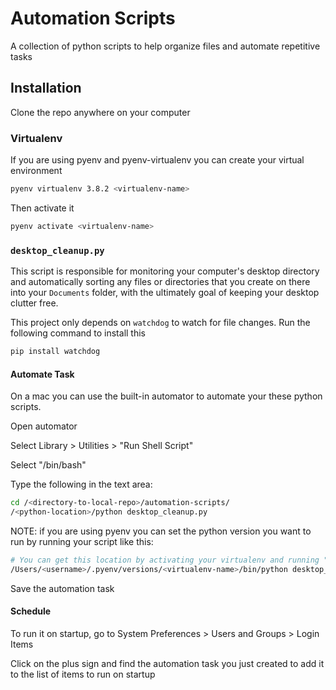 # Automation Scripts

A collection of python scripts to help organize files and automate repetitive tasks

## Installation

Clone the repo anywhere on your computer

### Virtualenv

If you are using pyenv and pyenv-virtualenv you can create your virtual environment

```bash
pyenv virtualenv 3.8.2 <virtualenv-name>
```

Then activate it

```bash
pyenv activate <virtualenv-name>
```

### `desktop_cleanup.py`

This script is responsible for monitoring your computer's desktop directory and automatically sorting any files or directories that you create on there into your `Documents` folder, with the ultimately goal of keeping your desktop clutter free.

This project only depends on `watchdog` to watch for file changes. Run the following command to install this

```bash
pip install watchdog
```

#### Automate Task

On a mac you can use the built-in automator to automate your these python scripts.

Open automator

Select Library > Utilities > "Run Shell Script"

Select "/bin/bash"

Type the following in the text area:

```bash
cd /<directory-to-local-repo>/automation-scripts/
/<python-location>/python desktop_cleanup.py
```

NOTE: if you are using pyenv you can set the python version you want to run by running your script like this:

```bash
# You can get this location by activating your virtualenv and running "pyenv which python"
/Users/<username>/.pyenv/versions/<virtualenv-name>/bin/python desktop_cleanup.py
```

Save the automation task

#### Schedule

To run it on startup, go to System Preferences > Users and Groups > Login Items

Click on the plus sign and find the automation task you just created to add it to the list of items to run on startup

<!-- chmod +x <script-name> -->

<!-- https://janakiev.com/blog/python-background/ -->
